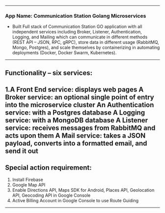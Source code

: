 --------------------------------------------
### App Name: Communication Station Golang Microservices
* Built Full stack of Communication Station GO application with all independent services including Broker, Listener, Authentication, Logging, and Mailing which can communicate in different methods (REST API – JSON, RPC, gRPC), store data in different usage (RabbitMQ, Mongo, Postgres), and scale themselves by containerizing in automating deployments (Docker, Docker Swarm, Kubernetes). 
--------------------------------------------
## Functionality – six services:
1.A Front End service: displays web pages
A Broker service: an optional single point of entry into the microservice cluster
An Authentication service: with a Postgres database
A Logging service: with a MongoDB database
A Listener service: receives messages from RabbitMQ and acts upon them
A Mail service: takes a JSON payload, converts into a formatted email, and send it out
--------------------------------------------
## Special action requirement:
1. Install Firebase
2. Google Map API
3. Enable Directions API, Maps SDK for Android, Places API, Geolocation API, Geocoding API in Google Console
4. Active Billing Account in Google Console to use Route Guiding
--------------------------------------------
